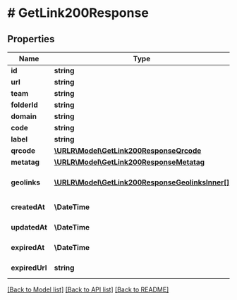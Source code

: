# # GetLink200Response

## Properties

Name | Type | Description | Notes
------------ | ------------- | ------------- | -------------
**id** | **string** | Link API ID | [optional]
**url** | **string** | Original URL | [optional]
**team** | **string** | Team API ID | [optional]
**folderId** | **string** | Folder API ID | [optional]
**domain** | **string** | Domain | [optional]
**code** | **string** | Short code | [optional]
**label** | **string** | Label | [optional]
**qrcode** | [**\URLR\Model\GetLink200ResponseQrcode**](GetLink200ResponseQrcode.md) |  | [optional]
**metatag** | [**\URLR\Model\GetLink200ResponseMetatag**](GetLink200ResponseMetatag.md) |  | [optional]
**geolinks** | [**\URLR\Model\GetLink200ResponseGeolinksInner[]**](GetLink200ResponseGeolinksInner.md) | Geographical targeting links | [optional]
**createdAt** | **\DateTime** | Creation date | [optional]
**updatedAt** | **\DateTime** | Modification date | [optional]
**expiredAt** | **\DateTime** | Expiration date | [optional]
**expiredUrl** | **string** | Expiration URL | [optional]

[[Back to Model list]](../../README.md#models) [[Back to API list]](../../README.md#endpoints) [[Back to README]](../../README.md)
